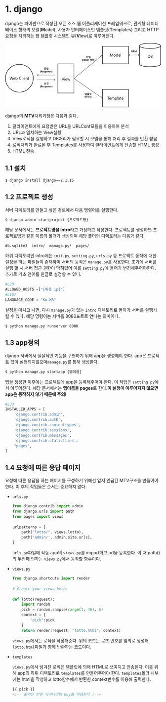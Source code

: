 # 1. django

django는 파이썬으로 작성된 오픈 소스 웹 어플리케이션 프레임워크로, 관계형 데이터베이스 형태의 모델(**M**odel), 사용자 인터페이스인 템플릿(**T**emplates) 그리고 HTTP 요청을 처리하는 웹 템플릿 시스템인 뷰(**V**iew)로 이루어진다.

![그림1](images/그림1.png)

django의 **MTV**처리과정은 다음과 같다.

1. 클라이언트에게 요청받은 URL을 URLConf모듈을 이용하여 분석
2. URL과 일치하는 View실행
3. View로직을 실행하고 DB처리가 필요할 시 모델을 통해 처리 후 결과를 반환 받음
4. 로직처리가 완료된 후 Templates를 사용하여 클라이언트에게 전송할 HTML 생성
5. HTML 전송



## 1.1 설치

```bash
$ django install django==2.1.15
```



## 1.2 프로젝트 생성

서버 디렉토리를 만들고 싶은 경로에서 다음 명령어를 실행한다.

```bash
$ django-admin startproject {프로젝트명}
```



해당 문서에서는 **프로젝트명을 intro**라고 가정하고 작성한다. 프로젝트를 생성하면 프로젝트명과 같은 이름의 폴더가 생성되며 해당 폴더의 디렉토리는 다음과 같다.

```bahs
db.sqlite3  intro/  manage.py*  pages/
```



하위 디렉토리인 intro에는 `init.py`, `setting.py`, `urls.py` 등 프로젝트 동작에 대한 설정을 하는 파일들이 존재하며 서버의 동작은 `manage.py`를 사용한다. 초기에 서버를 실행 할 시 서버 접근 권한이 막혀있어 이를 `setting.py`에 들어가 변경해주어야한다. 추가로 기초 언어를 한글로 설정할 수 있다.

```python
#L28
ALLOWED_HOSTS =["{허용 ip}"]
#L107
LANGUAGE_CODE = "Ko-KR"
```



설정을 마치고 나면, 다시 `manage.py`가 있는 `intro` 디렉토리로 돌아가 서버를 실행시킬 수 있다. 해당 명령어는 서버를 8080포트로 연다는 의미이다.

```bash
$ python manage.py runserver 8080
```



## 1.3 app정의

django 서버에서 실질적인 기능을 구현하기 위해 app을 생성해야 한다. app은 프로젝트 없이 실행되지않으며`manage.py`를 통해 생성한다.

```bash
$ python manage.py startapp {앱이름}
```



앱을 생성한 이후에는 프로젝트에 app을 등록해주어야 한다. 이 작업은 `setting.py`에서 이루어진다. 해당 문서에서는 **앱이름을 pages**로 한다.**이 설정이 이루어지지 않으면 app은 동작하지 않기 때문에 주의!**

```python
#L33
INSTALLED_APPS = [
    'django.contrib.admin',
    'django.contrib.auth',
    'django.contrib.contenttypes',
    'django.contrib.sessions',
    'django.contrib.messages',
    'django.contrib.staticfiles',
    "pages",
]
```



## 1.4 요청에 따른 응답 페이지

요청에 따른 응답을 하는 페이지를 구성하기 위해선 앞서 언급된 MTV구조를 만들어야 한다. 이 후의 작업들은 순서는 중요하지 않다. 

- `urls.py`

  ```python
  from django.contrib import admin
  from django.urls import path
  from pages import views
  
  urlpatterns = [
      path("lotto/", views.lotto),
      path('admin/', admin.site.urls),
  ]
  ```

  `urls.py`파일에 작동 app의 `views.py`를 import하고 url을 등록한다. 이 때 path()의 두번째 인자는 `views.py`에서 동작할 함수이다.

- `views.py`

  ```python
  from django.shortcuts import render
  
  # Create your views here.
  
  def lotto(request):
      import random
      pick = random.sample(range(1, 46), 6)
      context = {
          "pick":pick
      }
      return render(request, "lotto.html", context)
  ```

  `views.py`에서는 로직을 작성해준다. 위의 코드는 로또 번호를 임의로 생성해 `lotto.html`파일과 함께 반환하는 코드이다.

- `templates`

  `views.py`에서 넘겨진 로직은 템플릿에 의해 HTML로 쓰여지고 전송된다. 이를 위해 app의 하위 디렉토리로 `templates`를 만들어주어야 한다. `templates`폴더 내부에는 html을 작성하고 lotto함수에서 반환한 context변수를 이용해 출력한다.

  ```html
  {{ pick }}
  <!-- 출력은 반환 딕셔너리의 key를 이용한다 !-->
  ```

  

